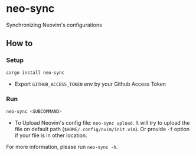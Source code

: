 # neo-sync
Synchronizing Neovim's configurations

## How to
### Setup
```bash
cargo install neo-sync
```
- Export `GITHUB_ACCESS_TOKEN` env by your Github Access Token

### Run
```bash
neo-sync <SUBCOMMAND>
```
- To Upload Neovim's config file: `neo-sync upload`. It will try to upload the file on default path (`$HOME/.config/nvim/init.vim`). Or provide `-f` option if your file is in other location.

For more information, please run `neo-sync -h`.